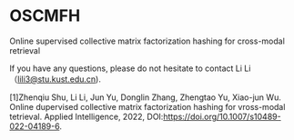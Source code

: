 # OSCMFH

Online supervised collective matrix factorization hashing for cross-modal retrieval

If you have any questions, please do not hesitate to contact Li Li（lili3@stu.kust.edu.cn).

[1]Zhenqiu Shu, Li Li, Jun Yu, Donglin Zhang, Zhengtao Yu, Xiao-jun Wu. Online dupervised collective matrix factorization hashing for vross-modal tetrieval. Applied Intelligence, 2022, DOI:https://doi.org/10.1007/s10489-022-04189-6.

